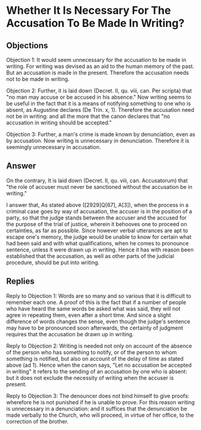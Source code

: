 # Whether It Is Necessary For The Accusation To Be Made In Writing?

## Objections

Objection 1: It would seem unnecessary for the accusation to be made in writing. For writing was devised as an aid to the human memory of the past. But an accusation is made in the present. Therefore the accusation needs not to be made in writing.

Objection 2: Further, it is laid down (Decret. II, qu. viii, can. Per scripta) that "no man may accuse or be accused in his absence." Now writing seems to be useful in the fact that it is a means of notifying something to one who is absent, as Augustine declares (De Trin. x, 1). Therefore the accusation need not be in writing: and all the more that the canon declares that "no accusation in writing should be accepted."

Objection 3: Further, a man's crime is made known by denunciation, even as by accusation. Now writing is unnecessary in denunciation. Therefore it is seemingly unnecessary in accusation.

## Answer

On the contrary, It is laid down (Decret. II, qu. viii, can. Accusatorum) that "the role of accuser must never be sanctioned without the accusation be in writing."

I answer that, As stated above ([2929]Q[67], A[3]), when the process in a criminal case goes by way of accusation, the accuser is in the position of a party, so that the judge stands between the accuser and the accused for the purpose of the trial of justice, wherein it behooves one to proceed on certainties, as far as possible. Since however verbal utterances are apt to escape one's memory, the judge would be unable to know for certain what had been said and with what qualifications, when he comes to pronounce sentence, unless it were drawn up in writing. Hence it has with reason been established that the accusation, as well as other parts of the judicial procedure, should be put into writing.

## Replies

Reply to Objection 1: Words are so many and so various that it is difficult to remember each one. A proof of this is the fact that if a number of people who have heard the same words be asked what was said, they will not agree in repeating them, even after a short time. And since a slight difference of words changes the sense, even though the judge's sentence may have to be pronounced soon afterwards, the certainty of judgment requires that the accusation be drawn up in writing.

Reply to Objection 2: Writing is needed not only on account of the absence of the person who has something to notify, or of the person to whom something is notified, but also on account of the delay of time as stated above (ad 1). Hence when the canon says, "Let no accusation be accepted in writing" it refers to the sending of an accusation by one who is absent: but it does not exclude the necessity of writing when the accuser is present.

Reply to Objection 3: The denouncer does not bind himself to give proofs: wherefore he is not punished if he is unable to prove. For this reason writing is unnecessary in a denunciation: and it suffices that the denunciation be made verbally to the Church, who will proceed, in virtue of her office, to the correction of the brother.